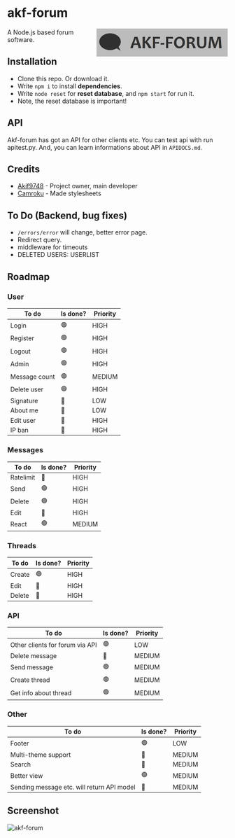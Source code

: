 # akf-forum
<img src="https://raw.githubusercontent.com/Akif9748/akf-forum/main/public/images/logo.jpg" align="right" width="300px" />

A Node.js based forum software.

## Installation
- Clone this repo. Or download it.
- Write `npm i` to install **dependencies**.
- Write `node reset` for **reset database**, and `npm start` for run it. 
- Note, the reset database is important!

## API
Akf-forum has got an API for other clients etc. You can test api with run apitest.py.
And, you can learn informations about API in `APIDOCS.md`.

## Credits
* [Akif9748](https://github.com/Akif9748) - Project owner, main developer
* [Camroku](https://github.com/Camroku) - Made stylesheets

## To Do (Backend, bug fixes) 
- `/errors/error` will change, better error page.
- Redirect query.
- middleware for timeouts
- DELETED USERS: USERLIST

## Roadmap
### User
| To do | Is done? | Priority |
| ----- | -------- | -------- |
| Login | 🟢 | HIGH |
| Register | 🟢 | HIGH |
| Logout | 🟢 | HIGH |
| Admin | 🟢 | HIGH |
| Message count | 🟢 | MEDIUM |
| Delete user | 🟢 | HIGH |
| Signature | 🔴 | LOW |
| About me | 🔴 | LOW |
| Edit user | 🔴 | HIGH |
| IP ban | 🔴 | HIGH |

### Messages
| To do | Is done? | Priority |
| ----- | -------- | -------- |
| Ratelimit | 🔴 | HIGH |
| Send | 🟢 | HIGH |
| Delete | 🟢 | HIGH |
| Edit | 🔴 | HIGH |
| React | 🟢 | MEDIUM |

### Threads
| To do | Is done? | Priority |
| ----- | -------- | -------- |
| Create | 🟢 | HIGH |
| Edit | 🔴 | HIGH |
| Delete | 🔴 | HIGH |

### API
| To do | Is done? | Priority |
| ----- | -------- | -------- |
| Other clients for forum via API | 🟢 | LOW |
| Delete message | 🔴 | MEDIUM |
| Send message | 🟢 | MEDIUM |
| Create thread | 🟢 | MEDIUM |
| Get info about thread | 🟢 | MEDIUM |

### Other
| To do | Is done? | Priority |
| ----- | -------- | -------- |
| Footer | 🟢 | LOW |
| Multi-theme support | 🔴 | MEDIUM |
| Search | 🔴 | MEDIUM |
| Better view | 🟢 | MEDIUM |
| Sending message etc. will return API model | 🔴 | MEDIUM |

## Screenshot
![akf-forum](https://user-images.githubusercontent.com/70021050/160255959-ef216cba-1348-4d4b-9347-fe67e21348e7.png)
